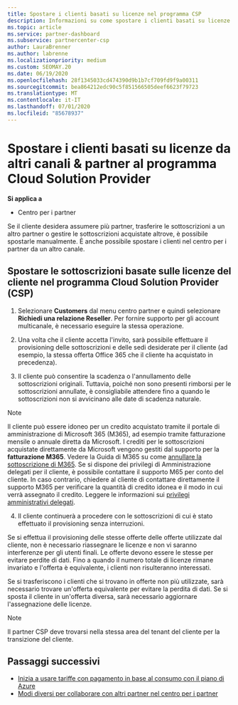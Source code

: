 ```yaml
---
title: Spostare i clienti basati su licenze nel programma CSP
description: Informazioni su come spostare i clienti basati su licenze da altri canali o da un altro partner nel programma Cloud Solution Provider (CSP) nel centro per i partner.
ms.topic: article
ms.service: partner-dashboard
ms.subservice: partnercenter-csp
author: LauraBrenner
ms.author: labrenne
ms.localizationpriority: medium
ms.custom: SEOMAY.20
ms.date: 06/19/2020
ms.openlocfilehash: 28f1345033cd474390d9b1b7cf709fd9f9a00311
ms.sourcegitcommit: bea864212edc90c5f851566505deef6623f79723
ms.translationtype: MT
ms.contentlocale: it-IT
ms.lasthandoff: 07/01/2020
ms.locfileid: "85678937"
---
```

# <a name="move-license-based-customers-from-other-channels--partners-to-the-cloud-solution-provider-program"></a>Spostare i clienti basati su licenze da altri canali & partner al programma Cloud Solution Provider

**Si applica a**

-  Centro per i partner

Se il cliente desidera assumere più partner, trasferire le sottoscrizioni a un altro partner o gestire le sottoscrizioni acquistate altrove, è possibile spostarle manualmente. È anche possibile spostare i clienti nel centro per i partner da un altro canale.

## <a name="move-your-customers-license-based-subscriptions-to-the-cloud-solution-provider-program-csp"></a>Spostare le sottoscrizioni basate sulle licenze del cliente nel programma Cloud Solution Provider (CSP)

1. Selezionare **Customers** dal menu centro partner e quindi selezionare **Richiedi una relazione Reseller**. Per fornire supporto per gli account multicanale, è necessario eseguire la stessa operazione.

2. Una volta che il cliente accetta l'invito, sarà possibile effettuare il provisioning delle sottoscrizioni e delle sedi desiderate per il cliente (ad esempio, la stessa offerta Office 365 che il cliente ha acquistato in precedenza).

3. Il cliente può consentire la scadenza o l'annullamento delle sottoscrizioni originali. Tuttavia, poiché non sono presenti rimborsi per le sottoscrizioni annullate, è consigliabile attendere fino a quando le sottoscrizioni non si avvicinano alle date di scadenza naturale.

>[!NOTE]
> Il cliente può essere idoneo per un credito acquistato tramite il portale di amministrazione di Microsoft 365 (M365), ad esempio tramite fatturazione mensile o annuale diretta da Microsoft. I crediti per le sottoscrizioni acquistate direttamente da Microsoft vengono gestiti dal supporto per la **fatturazione M365**. Vedere la Guida di M365 su come [annullare la sottoscrizione di M365](https://docs.microsoft.com/microsoft-365/commerce/subscriptions/cancel-your-subscription). Se si dispone dei privilegi di Amministrazione delegati per il cliente, è possibile contattare il supporto M65 per conto del cliente. In caso contrario, chiedere al cliente di contattare direttamente il supporto M365 per verificare la quantità di credito idonea e il modo in cui verrà assegnato il credito. Leggere le informazioni sui [privilegi amministrativi delegati](customers-revoke-admin-privileges.md). 

4. Il cliente continuerà a procedere con le sottoscrizioni di cui è stato effettuato il provisioning senza interruzioni.

Se si effettua il provisioning delle stesse offerte delle offerte utilizzate dal cliente, non è necessario riassegnare le licenze e non vi saranno interferenze per gli utenti finali. Le offerte devono essere le stesse per evitare perdite di dati. Fino a quando il numero totale di licenze rimane invariato e l'offerta è equivalente, i clienti non risulteranno interessati.

Se si trasferiscono i clienti che si trovano in offerte non più utilizzate, sarà necessario trovare un'offerta equivalente per evitare la perdita di dati. Se si sposta il cliente in un'offerta diversa, sarà necessario aggiornare l'assegnazione delle licenze.

>[!NOTE]
> Il partner CSP deve trovarsi nella stessa area del tenant del cliente per la transizione del cliente.

## <a name="next-steps"></a>Passaggi successivi

- [Inizia a usare tariffe con pagamento in base al consumo con il piano di Azure](azure-plan-get-started.md)
- [Modi diversi per collaborare con altri partner nel centro per i partner](work-with-other-partners.md)
